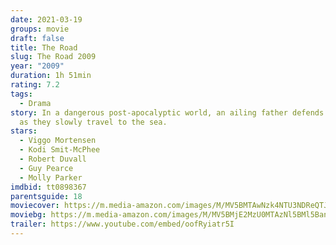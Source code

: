 ```yaml
---
date: 2021-03-19
groups: movie
draft: false
title: The Road
slug: The Road 2009
year: "2009"
duration: 1h 51min
rating: 7.2
tags:
  - Drama
story: In a dangerous post-apocalyptic world, an ailing father defends his son
  as they slowly travel to the sea.
stars:
  - Viggo Mortensen
  - Kodi Smit-McPhee
  - Robert Duvall
  - Guy Pearce
  - Molly Parker
imdbid: tt0898367
parentsguide: 18
moviecover: https://m.media-amazon.com/images/M/MV5BMTAwNzk4NTU3NDReQTJeQWpwZ15BbWU3MDg3OTEyODI@._V1_FMjpg_UX462_.jpg
moviebg: https://m.media-amazon.com/images/M/MV5BMjE2MzU0MTAzNl5BMl5BanBnXkFtZTcwMTcxMTc4Mg@@._V1_FMjpg_UX1280_.jpg
trailer: https://www.youtube.com/embed/oofRyiatr5I
---
```

